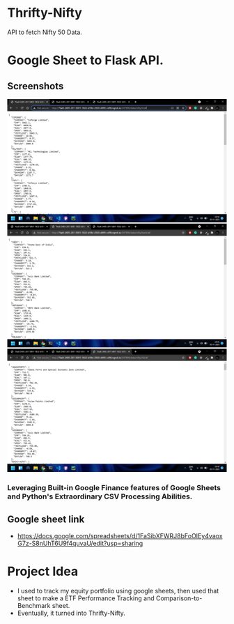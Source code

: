 # Thrifty-Nifty

API to fetch Nifty 50 Data.

# Google Sheet to Flask API.

## Screenshots

![ss1](<https://raw.githubusercontent.com/gautam7-github/Thrifty-Nifty/main/screenshots/Screenshot%20(3).png>)
![ss2](<https://raw.githubusercontent.com/gautam7-github/Thrifty-Nifty/main/screenshots/Screenshot%20(4).png>)
![ss3](<https://raw.githubusercontent.com/gautam7-github/Thrifty-Nifty/main/screenshots/Screenshot%20(5).png>)

### Leveraging Built-in Google Finance features of Google Sheets and Python's Extraordinary CSV Processing Abilities.

## Google sheet link

-   https://docs.google.com/spreadsheets/d/1FaSibXFWRJ8bFoOIEy4vaoxG7z-S8nUhT6U9f4quvaU/edit?usp=sharing

# Project Idea

-   I used to track my equity portfolio using google sheets, then used that sheet to make a ETF Performance Tracking and Comparison-to-Benchmark sheet.
-   Eventually, it turned into Thrifty-Nifty.
